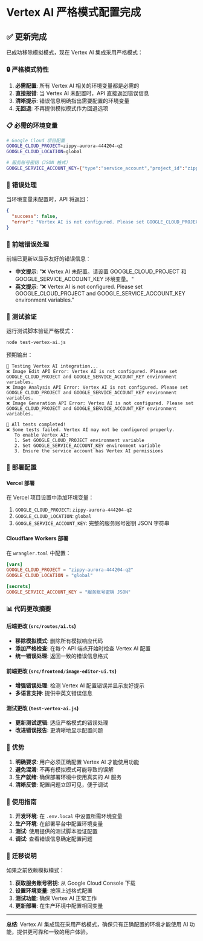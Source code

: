 # Vertex AI 严格模式配置完成

## ✅ 更新完成

已成功移除模拟模式，现在 Vertex AI 集成采用严格模式：

### 🔒 **严格模式特性**

1. **必需配置**: 所有 Vertex AI 相关的环境变量都是必需的
2. **直接报错**: 当 Vertex AI 未配置时，API 直接返回错误信息
3. **清晰提示**: 错误信息明确指出需要配置的环境变量
4. **无回退**: 不再提供模拟模式作为回退选项

### 📋 **必需的环境变量**

```bash
# Google Cloud 项目配置
GOOGLE_CLOUD_PROJECT=zippy-aurora-444204-q2
GOOGLE_CLOUD_LOCATION=global

# 服务账号密钥（JSON 格式）
GOOGLE_SERVICE_ACCOUNT_KEY={"type":"service_account","project_id":"zippy-aurora-444204-q2",...}
```

### 🚨 **错误处理**

当环境变量未配置时，API 将返回：

```json
{
  "success": false,
  "error": "Vertex AI is not configured. Please set GOOGLE_CLOUD_PROJECT and GOOGLE_SERVICE_ACCOUNT_KEY environment variables."
}
```

### 🔧 **前端错误处理**

前端已更新以显示友好的错误信息：

- **中文提示**: "❌ Vertex AI 未配置。请设置 GOOGLE_CLOUD_PROJECT 和 GOOGLE_SERVICE_ACCOUNT_KEY 环境变量。"
- **英文提示**: "❌ Vertex AI is not configured. Please set GOOGLE_CLOUD_PROJECT and GOOGLE_SERVICE_ACCOUNT_KEY environment variables."

### 🧪 **测试验证**

运行测试脚本验证严格模式：

```bash
node test-vertex-ai.js
```

预期输出：
```
🧪 Testing Vertex AI integration...
❌ Image Edit API Error: Vertex AI is not configured. Please set GOOGLE_CLOUD_PROJECT and GOOGLE_SERVICE_ACCOUNT_KEY environment variables.
❌ Image Analysis API Error: Vertex AI is not configured. Please set GOOGLE_CLOUD_PROJECT and GOOGLE_SERVICE_ACCOUNT_KEY environment variables.
❌ Image Generation API Error: Vertex AI is not configured. Please set GOOGLE_CLOUD_PROJECT and GOOGLE_SERVICE_ACCOUNT_KEY environment variables.

🎉 All tests completed!
❌ Some tests failed. Vertex AI may not be configured properly.
   To enable Vertex AI:
   1. Set GOOGLE_CLOUD_PROJECT environment variable
   2. Set GOOGLE_SERVICE_ACCOUNT_KEY environment variable
   3. Ensure the service account has Vertex AI permissions
```

### 🚀 **部署配置**

#### Vercel 部署

在 Vercel 项目设置中添加环境变量：

1. `GOOGLE_CLOUD_PROJECT`: `zippy-aurora-444204-q2`
2. `GOOGLE_CLOUD_LOCATION`: `global`
3. `GOOGLE_SERVICE_ACCOUNT_KEY`: 完整的服务账号密钥 JSON 字符串

#### Cloudflare Workers 部署

在 `wrangler.toml` 中配置：

```toml
[vars]
GOOGLE_CLOUD_PROJECT = "zippy-aurora-444204-q2"
GOOGLE_CLOUD_LOCATION = "global"

[secrets]
GOOGLE_SERVICE_ACCOUNT_KEY = "服务账号密钥 JSON"
```

### 📊 **代码更改摘要**

#### 后端更改 (`src/routes/ai.ts`)

- **移除模拟模式**: 删除所有模拟响应代码
- **添加严格检查**: 在每个 API 端点开始时检查 Vertex AI 配置
- **统一错误处理**: 返回一致的错误信息格式

#### 前端更改 (`src/frontend/image-editor-ui.ts`)

- **增强错误处理**: 检测 Vertex AI 配置错误并显示友好提示
- **多语言支持**: 提供中英文错误信息

#### 测试更改 (`test-vertex-ai.js`)

- **更新测试逻辑**: 适应严格模式的错误处理
- **改进错误报告**: 更清晰地显示配置问题

### 🎯 **优势**

1. **明确要求**: 用户必须正确配置 Vertex AI 才能使用功能
2. **避免混淆**: 不再有模拟模式可能导致的误解
3. **生产就绪**: 确保部署环境中使用真实的 AI 服务
4. **清晰反馈**: 配置问题立即可见，便于调试

### 📝 **使用指南**

1. **开发环境**: 在 `.env.local` 中设置所需环境变量
2. **生产环境**: 在部署平台中配置环境变量
3. **测试**: 使用提供的测试脚本验证配置
4. **调试**: 查看错误信息确定配置问题

### 🔄 **迁移说明**

如果之前依赖模拟模式：

1. **获取服务账号密钥**: 从 Google Cloud Console 下载
2. **设置环境变量**: 按照上述格式配置
3. **测试功能**: 确保 Vertex AI 正常工作
4. **更新部署**: 在生产环境中配置相同变量

---

**总结**: Vertex AI 集成现在采用严格模式，确保只有正确配置的环境才能使用 AI 功能，提供更可靠和一致的用户体验。
